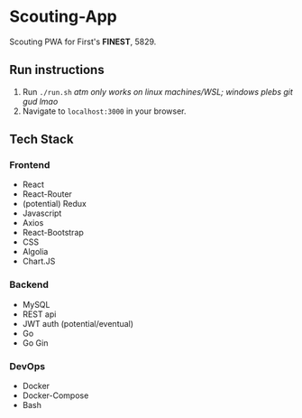 # Scouting-App

Scouting PWA for First's **FINEST**, 5829.

## Run instructions

1. Run `./run.sh` _atm only works on linux machines/WSL; windows plebs git gud lmao_
2. Navigate to `localhost:3000` in your browser.

## Tech Stack

### Frontend

- React
- React-Router
- (potential) Redux
- Javascript
- Axios
- React-Bootstrap
- CSS
- Algolia
- Chart.JS


### Backend

- MySQL
- REST api
- JWT auth (potential/eventual)
- Go
- Go Gin

### DevOps

- Docker
- Docker-Compose
- Bash
